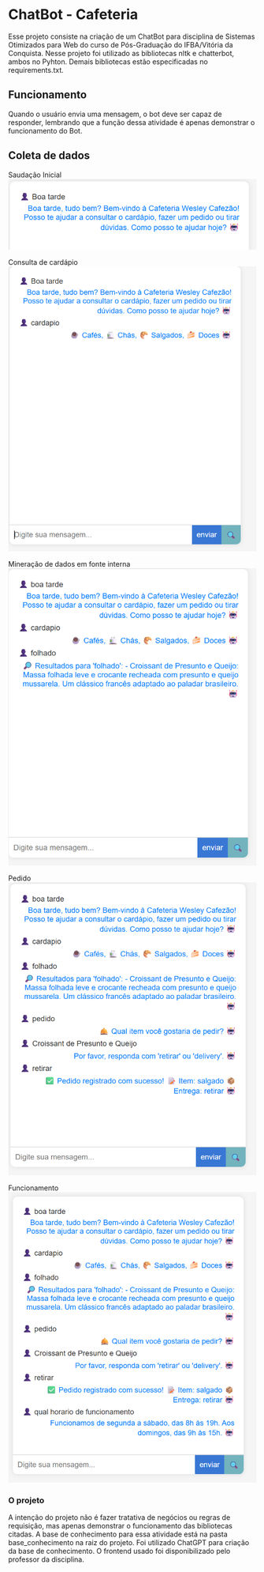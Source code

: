 
# ChatBot - Cafeteria

Esse projeto consiste na criação de um ChatBot para disciplina de Sistemas Otimizados para Web do curso de Pós-Graduação do IFBA/Vitória da Conquista.
Nesse projeto foi utilizado as bibliotecas nltk e chatterbot, ambos no Pyhton.
Demais bibliotecas estão especificadas no requirements.txt.




## Funcionamento
Quando o usuário envia uma mensagem, o bot deve ser capaz de responder, lembrando que a função dessa atividade é apenas demonstrar o funcionamento do Bot.



## Coleta de dados
Saudação Inicial
![saudacao](./prints/boa_tarde.png)

Consulta de cardápio
![cardapio](./prints/cardapio.png)
 
Mineração de dados em fonte interna
![consulta](./prints/folhado.png)

Pedido
![pedido](./prints/pedido.png)

Funcionamento
![funcionamento](./prints/funcionamento.png)

### O projeto
A intenção do projeto não é fazer tratativa de negócios ou regras de requisição, mas apenas demonstrar o funcionamento das bibliotecas citadas.
A base de conhecimento para essa atividade está na pasta base_conhecimento na raiz do projeto.
Foi utilizado ChatGPT para criação da base de conhecimento.
O frontend usado foi disponibilizado pelo professor da disciplina.

